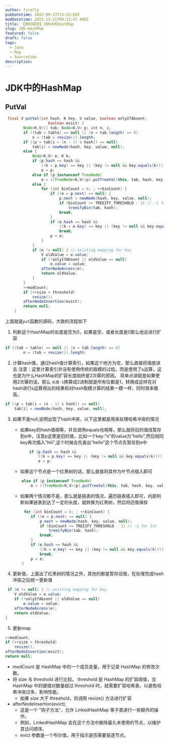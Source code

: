 ```yaml
---
author: firefly
pubDatetime: 2022-09-23T15:22:00Z
modDatetime: 2023-12-21T09:12:47.400Z
title: 【源码探究】JDK中的HashMap
slug: JDK-HashMap
featured: false
draft: false
tags:
  - Java
  - Map
  - SourceCode
description:
---
```


# JDK中的HashMap

## PutVal

```java
 final V putVal(int hash, K key, V value, boolean onlyIfAbsent,
                   boolean evict) {
        Node<K,V>[] tab; Node<K,V> p; int n, i;
        if ((tab = table) == null || (n = tab.length) == 0)
            n = (tab = resize()).length;
        if ((p = tab[i = (n - 1) & hash]) == null)
            tab[i] = newNode(hash, key, value, null);
        else {
            Node<K,V> e; K k;
            if (p.hash == hash &&
                ((k = p.key) == key || (key != null && key.equals(k))))
                e = p;
            else if (p instanceof TreeNode)
                e = ((TreeNode<K,V>)p).putTreeVal(this, tab, hash, key, value);
            else {
                for (int binCount = 0; ; ++binCount) {
                    if ((e = p.next) == null) {
                        p.next = newNode(hash, key, value, null);
                        if (binCount >= TREEIFY_THRESHOLD - 1) // -1 for 1st
                            treeifyBin(tab, hash);
                        break;
                    }
                    if (e.hash == hash &&
                        ((k = e.key) == key || (key != null && key.equals(k))))
                        break;
                    p = e;
                }
            }
            if (e != null) { // existing mapping for key
                V oldValue = e.value;
                if (!onlyIfAbsent || oldValue == null)
                    e.value = value;
                afterNodeAccess(e);
                return oldValue;
            }
        }
        ++modCount;
        if (++size > threshold)
            resize();
        afterNodeInsertion(evict);
        return null;
    }


```

上面就是`put`函数的源码，大致的流程如下

1. 判断这个HashMap的长度是否为0，如果是空，或者长度是0那么他会进行扩容

```java
if ((tab = table) == null || (n = tab.length) == 0)
        n = (tab = resize()).length;

```

2. 计算hash值，通过hash值计算索引，如果这个地方为空，那么直接将值放进去
   注意：这里计算索引并没有使用传统的取模的过程，而是使用了`&`运算，这也是为什么HashMap的扩容长度始终是2次幂的原因。
   简单点讲就是如果使用2次幂的话，那么 `长度-1`换算成2进制就是所有位都是1，转换成这样在对hash进行`&`运算得出的结果和对hash取模计算的结果一模一样，同时效率极高。

```java
if ((p = tab[i = (n - 1) & hash]) == null)
    tab[i] = newNode(hash, key, value, null);
```

3. 如果不是null,说明出现了hash冲突，以下这里都是用来处理哈希冲突的情况

   - 如果key的hash值相等，并且调用equals也相等，那么就将旧的值线暂存到e中，注意p这里是旧的值，比如一个key:"n"的value为"hello",然后相同key再次插入"hiii",这个时候会先查出“hello”这个节点先暂存到e中

     ```java
         if (p.hash == hash &&
             ((k = p.key) == key || (key != null && key.equals(k))))
             e = p;

     ```

   - 如果这个节点是一个红黑树的话，那么直接将其作为叶节点插入即可

   ```java
       else if (p instanceof TreeNode)
           e = ((TreeNode<K,V>)p).putTreeVal(this, tab, hash, key, value);
   ```

   - 如果两个情况都不是，那么就是链表的情况，遍历链表插入即可，内部判断如果链表到达了一定的长度，就转换为红黑树，然后将旧值保存

   ```java
        for (int binCount = 0; ; ++binCount) {
           if ((e = p.next) == null) {
               p.next = newNode(hash, key, value, null);
               if (binCount >= TREEIFY_THRESHOLD - 1) // -1 for 1st
                   treeifyBin(tab, hash);
               break;
           }
           if (e.hash == hash &&
               ((k = e.key) == key || (key != null && key.equals(k))))
               break;
           p = e;
       }
   ```

4. 更新值，上面出了红黑树的情况之外，其他的都是暂存旧值，在处理完成hash冲突之后统一更新值

```java
 if (e != null) { // existing mapping for key
    V oldValue = e.value;
    if (!onlyIfAbsent || oldValue == null)
        e.value = value;
    afterNodeAccess(e);
    return oldValue;
}
```

5. 更新map

```java
++modCount;
if (++size > threshold)
    resize();
afterNodeInsertion(evict);
return null;

```

- modCount 是 HashMap 中的一个成员变量，用于记录 HashMap 的修改次数。
- 将 size 与 threshold 进行比较。 threshold 是 HashMap 的扩容阈值，当 HashMap 中的键值对数量超过 threshold 时，就需要扩容哈希表，以避免哈希冲突过多，影响性能。
  - 如果 size 大于 threshold，则调用 resize() 方法进行扩容
- afterNodeInsertion(evict);
  - 这是一个 "钩子方法"，允许 LinkedHashMap 等子类进行一些额外的操作。
  - 例如，LinkedHashMap 会在这个方法中删除最久未使用的节点，以维护其访问顺序。
  - evict 参数是一个布尔值，用于指示是否需要驱逐节点。
